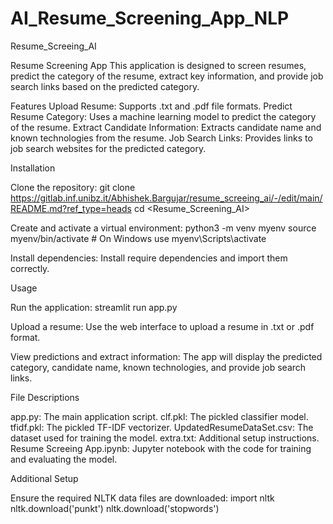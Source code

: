 # AI_Resume_Screening_App_NLP

Resume_Screeing_AI

Resume Screening App
This application is designed to screen resumes, predict the category of the resume, extract key information, and provide job search links based on the predicted category.

Features
Upload Resume: Supports .txt and .pdf file formats.
Predict Resume Category: Uses a machine learning model to predict the category of the resume.
Extract Candidate Information: Extracts candidate name and known technologies from the resume.
Job Search Links: Provides links to job search websites for the predicted category.

Installation


Clone the repository:
git clone https://gitlab.inf.unibz.it/Abhishek.Bargujar/resume_screeing_ai/-/edit/main/README.md?ref_type=heads
cd <Resume_Screening_AI>


Create and activate a virtual environment:
python3 -m venv myenv
source myenv/bin/activate  # On Windows use myenv\Scripts\activate


Install dependencies:
Install require dependencies and import them correctly.



Usage


Run the application:
streamlit run app.py


Upload a resume:
Use the web interface to upload a resume in .txt or .pdf format.


View predictions and extract information:
The app will display the predicted category, candidate name, known technologies, and provide job search links.



File Descriptions

app.py: The main application script.
clf.pkl: The pickled classifier model.
tfidf.pkl: The pickled TF-IDF vectorizer.
UpdatedResumeDataSet.csv: The dataset used for training the model.
extra.txt: Additional setup instructions.
Resume Screeing App.ipynb: Jupyter notebook with the code for training and evaluating the model.



Additional Setup

Ensure the required NLTK data files are downloaded:
import nltk
nltk.download('punkt')
nltk.download('stopwords')